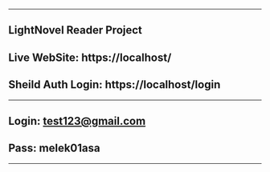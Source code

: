 -----------------------------------------------------------------
LightNovel Reader Project
-----------------------------------------------------------------

Live WebSite: https://localhost/
-----------------------------------------------------------------

Sheild Auth Login: https://localhost/login 
-----------------------------------------------------------------
-----------------------------------------------------------------
Login: test123@gmail.com
-----------------------------------------------------------------
Pass: melek01asa
-----------------------------------------------------------------
-----------------------------------------------------------------

